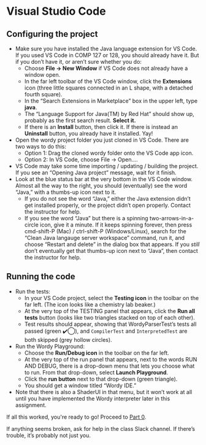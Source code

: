 # Visual Studio Code

## Configuring the project

- Make sure you have installed the Java language extension for VS Code. If you used VS Code in COMP 127 or 128, you should already have it. But if you don’t have it, or aren’t sure whether you do:
  - Choose **File → New Window** if VS Code does not already have a window open.
  - In the far left toolbar of the VS Code window, click the **Extensions** icon (three little squares connected in an L shape, with a detached fourth square).
  - In the “Search Extensions in Marketplace” box in the upper left, type **java**.
  - The “Language Support for Java(TM) by Red Hat” should show up, probably as the first search result. **Select it.**
  - If there is an **Install** button, then click it. If there is instead an **Uninstall** button, you already have it installed. Yay!
- Open the wordy project folder you just cloned in VS Code. There are two ways to do this:
  - Option 1: Drag the cloned wordy folder onto the VS Code app icon.
  - Option 2: In VS Code, choose File → Open….
- VS Code may take some time importing / updating / building the project. If you see an “Opening Java project” message, wait for it finish.
- Look at the blue status bar at the very bottom in the VS Code window. Almost all the way to the right, you should (eventually) see the word “Java,” with a thumbs-up icon next to it.
  - If you do not see the word “Java,” either the Java extension didn’t get installed properly, or the project didn’t open properly. Contact the instructor for help.
  - If you see the word “Java” but there is a spinning two-arrows-in-a-circle icon, give it a minute. If it keeps spinning forever, then press cmd-shift-P (Mac) / ctrl-shift-P (Windows/Linux), search for the “Clean Java langauge server workspace” command, run it, and choose “Restart and delete” in the dialog box that appears. If you _still_ don’t eventually get that thumbs-up icon next to “Java”, then contact the instructor for help.

## Running the code

- Run the tests:
  - In your VS Code project, select the **Testing icon** in the toolbar on the far left. (The icon looks like a chemistry lab beaker.)
  - At the very top of the TESTING panel that appears, click the **Run all tests** button (looks like two triangles stacked on top of each other).
  - Test results should appear, showing that WordyParserTest’s tests all passed (green ✔️⃝), and `CompilerTest` and `InterpretedTest` are both skipped (grey hollow circles).
- Run the Wordy Playground:
  - Choose the **Run/Debug icon** in the toolbar on the far left.
  - At the very top of the run panel that appears, next to the words RUN AND DEBUG, there is a drop-down menu that lets you choose what to run. From that drop-down, select **Launch Playground**.
  - Click the **run button** next to that drop-down (green triangle).
  - You should get a window titled “Wordy IDE.”
- Note that there is also a ShaderUI in that menu, but it won’t work at all until you have implemented the Wordy interpreter later in this assignment.

If all this worked, you're ready to go! Proceed to [Part 0](0-starting-point.md).

If anything seems broken, ask for help in the class Slack channel. If there’s trouble, it’s probably not just you.
